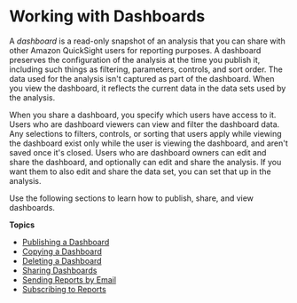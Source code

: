 # Working with Dashboards<a name="working-with-dashboards"></a>

A *dashboard* is a read\-only snapshot of an analysis that you can share with other Amazon QuickSight users for reporting purposes\. A dashboard preserves the configuration of the analysis at the time you publish it, including such things as filtering, parameters, controls, and sort order\. The data used for the analysis isn't captured as part of the dashboard\. When you view the dashboard, it reflects the current data in the data sets used by the analysis\.

When you share a dashboard, you specify which users have access to it\. Users who are dashboard viewers can view and filter the dashboard data\. Any selections to filters, controls, or sorting that users apply while viewing the dashboard exist only while the user is viewing the dashboard, and aren't saved once it's closed\. Users who are dashboard owners can edit and share the dashboard, and optionally can edit and share the analysis\. If you want them to also edit and share the data set, you can set that up in the analysis\. 

Use the following sections to learn how to publish, share, and view dashboards\.

**Topics**
+ [Publishing a Dashboard](creating-a-dashboard.md)
+ [Copying a Dashboard](copying-a-dashboard.md)
+ [Deleting a Dashboard](deleting-a-dashboard.md)
+ [Sharing Dashboards](sharing-a-dashboard.md)
+ [Sending Reports by Email](sending-reports.md)
+ [Subscribing to Reports](subscribing-to-reports.md)
